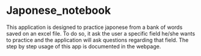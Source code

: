 # Japonese_notebook
This application is designed to practice japonese from a bank of words saved on an excel file. To do so, it ask the user a specific field he/she wants to practice and the application will ask questions regarding that field. The step by step usage of this app is documented in the webpage. 
